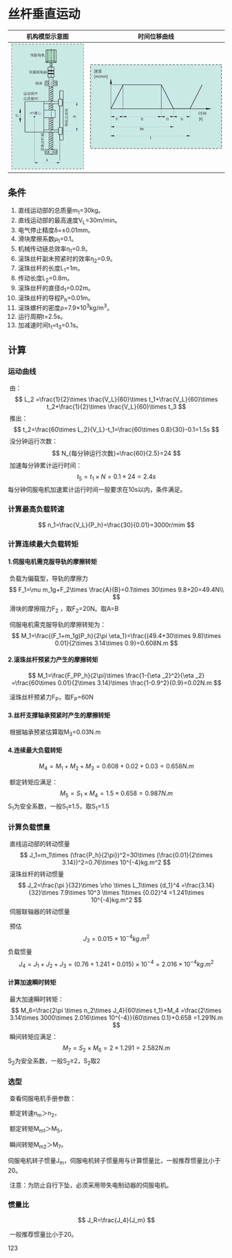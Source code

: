 # 丝杆垂直运动

|             机构模型示意图              |                       时间位移曲线                       |
| :-------------------------------------: | :------------------------------------------------------: |
| ![](static/image-20250623165335163.png) | ![](static/image-20250623144339619-1757767629136-16.png) |

## 条件

1. 直线运动部的总质量m<sub>1</sub>=30kg。
2. 直线运动部的最高速度V<sub>L</sub>=30m/min。
3. 电气停止精度δ=±0.01mm。
4. 滑块摩擦系数μ<sub>1</sub>=0.1。
5. 机械传动链总效率η<sub>1</sub>=0.9。
6. 滚珠丝杆副未预紧时的效率η<sub>2</sub>=0.9。
7. 滚珠丝杆的长度L<sub>1</sub>=1m。
8. 传动长度L<sub>2</sub>=0.8m。
9. 滚珠丝杆的直径d<sub>1</sub>=0.02m。
10. 滚珠丝杆的导程P<sub>h</sub>=0.01m。
11. 滚珠螺杆的密度ρ=7.9×10<sup>3</sup>kg/m<sup>3</sup>。
12. 运行周期t=2.5s。
13. 加减速时间t<sub>1</sub>=t<sub>3</sub>=0.1s。

## 计算

### 运动曲线

​	由：
$$
L_2
=\frac{1}{2}\times \frac{V_L}{60}\times t_1+\frac{V_L}{60}\times t_2+\frac{1}{2}\times \frac{V_L}{60}\times t_3
$$
​	推出：
$$
t_2=\frac{60\times L_2}{V_L}-t_1=\frac{60\times 0.8}{30}-0.1=1.5s
$$
​	没分钟运行次数：
$$
N_{每分钟运行次数}=\frac{60}{2.5}=24
$$
​	加速每分钟累计运行时间：
$$
t_5=t_1\times N =0.1\times 24=2.4s
$$
​		每分钟伺服电机加速累计运行时间一般要求在10s以内，条件满足。

### 计算最高负载转速

$$
n_1=\frac{V_L}{P_h}=\frac{30}{0.01}=3000r/mim
$$

### 计算连续最大负载转矩

#### 1.伺服电机需克服导轨的摩擦转矩

​	负载为偏载型，导轨的摩擦力
$$
F_1=\mu m_1g+F_2\times \frac{A}{B}=0.1\times 30\times 9.8+20=49.4N\\
$$
​		滑块的摩擦阻力F<sub>2</sub> ，取F<sub>2</sub>=20N。取A=B

​	伺服电机需克服导轨的摩擦转矩为：
$$
M_1=\frac{(F_1+m_1g)P_h}{2\pi \eta_1}=\frac{(49.4+30\times 9.8)\times 0.01}{2\times 3.14\times 0.9}=0.608N.m
$$

#### 2.滚珠丝杆预紧力产生的摩擦转矩

$$
M_1=\frac{F_PP_h}{2\pi}\times \frac{1-{\eta _2}^2}{\eta _2} =\frac{60\times 0.01}{2\times 3.14}\times \frac{1-0.9^2}{0.9}=0.02N.m
$$

​	滚珠丝杆预紧力F<sub>P</sub>，取F<sub>P</sub>=60N

#### 3.丝杆支撑轴承预紧时产生的摩擦转矩

​	根据轴承预紧估算取M<sub>3</sub>=0.03N.m

#### 4.连续最大负载转矩

$$
M_4=M_1+M_2+M_3=0.608+0.02+0.03=0.658N.m
$$

​	额定转矩应满足：
$$
M_5=S_1\times M_4=1.5\times 0.658=0.987N.m
$$
​		S<sub>1</sub>为安全系数，一般S<sub>1</sub>≥1.5，取S<sub>1</sub>=1.5

### 计算负载惯量

​	直线运动部的转动惯量
$$
J_1=m_1\times (\frac{P_h}{2\pi})^2=30\times (\frac{0.01}{2\times 3.14})^2=0.76\times  10^{-4}kg.m^2
$$
​	滚珠丝杆的转动惯量
$$
J_2=\frac{\pi }{32}\times \rho \times L_1\times {d_1}^4
=\frac{3.14}{32}\times 7.9\times 10^3 \times 1\times {0.02}^4
=1.241\times 10^{-4}kg.m^2
$$
​	伺服联轴器的转动惯量

​		预估
$$
J_3=0.015\times 10^{-4}kg.m^2
$$
​	负载惯量
$$
J_4=J_1+J_2+J_3=(0.76+1.241+0.015)\times 10^{-4}=2.016\times 10^{-4}kg.m^2
$$

#### 计算加速瞬时转矩

​	最大加速瞬时转矩：
$$
M_6=\frac{2\pi \times n_2\times J_4}{60\times t_1}+M_4
=\frac{2\times 3.14\times 3000\times 2.016\times 10^{-4}}{60\times 0.1}+0.658
=1.291N.m
$$
​	瞬间转矩应满足：
$$
M_7=S_2\times M_6=2\times 1.291=2.582N.m
$$
​		S<sub>2</sub>为安全系数，一般S<sub>2</sub>≥2，S<sub>2</sub>取2

### 选型

​	查看伺服电机手册参数：

​		额定转速n<sub>m</sub>＞n<sub>2</sub>，

​		额定转矩M<sub>m1</sub>＞M<sub>5</sub>，

​		瞬间转矩M<sub>m2</sub>＞M<sub>7</sub>。

​		伺服电机转子惯量J<sub>m</sub>，伺服电机转子惯量用与计算惯量比，一般推荐惯量比小于20。

​		注意：为防止自行下坠，必须采用带失电制动器的伺服电机。

### 惯量比

$$
J_R=\frac{J_4}{J_m}
$$

​	一般推荐惯量比小于20。

123



